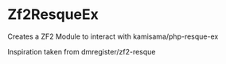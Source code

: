 Zf2ResqueEx
===========

Creates a ZF2 Module to interact with kamisama/php-resque-ex

Inspiration taken from dmregister/zf2-resque

